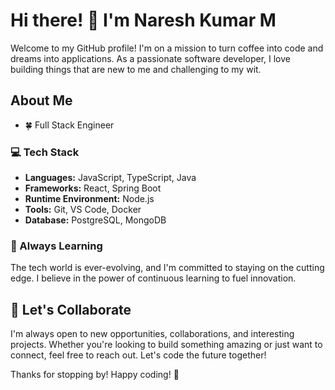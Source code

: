 # Hi there! 👋 I'm Naresh Kumar M

Welcome to my GitHub profile! 
I'm on a mission to turn coffee into code and dreams into applications. As a passionate software developer, I love building things that are new to me and challenging to my wit.

## About Me

- 🍀 Full Stack Engineer

### 💻 Tech Stack

- **Languages:** JavaScript, TypeScript, Java
- **Frameworks:** React, Spring Boot
- **Runtime Environment:** Node.js
- **Tools:** Git, VS Code, Docker
- **Database:** PostgreSQL, MongoDB

### 🌱 Always Learning

The tech world is ever-evolving, and I'm committed to staying on the cutting edge. I believe in the power of continuous learning to fuel innovation.

## 💬 Let's Collaborate

I'm always open to new opportunities, collaborations, and interesting projects. Whether you're looking to build something amazing or just want to connect, feel free to reach out. Let's code the future together!

Thanks for stopping by! Happy coding! 🚀
